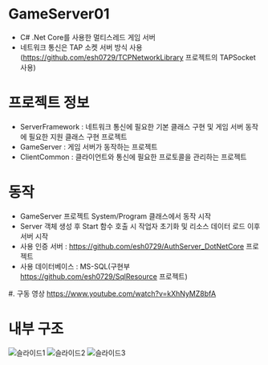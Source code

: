 # GameServer01
- C# .Net Core를 사용한 멀티스레드 게임 서버  
- 네트워크 통신은 TAP 소켓 서버 방식 사용(https://github.com/esh0729/TCPNetworkLibrary 프로젝트의 TAPSocket 사용)  

# 프로젝트 정보
- ServerFramework : 네트워크 통신에 필요한 기본 클래스 구현 및 게임 서버 동작에 필요한 지원 클래스 구현 프로젝트
- GameServer : 게임 서버가 동작하는 프로젝트  
- ClientCommon : 클라이언트와 통신에 필요한 프로토콜을 관리하는 프로젝트  

# 동작
- GameServer 프로젝트 System/Program 클래스에서 동작 시작
- Server 객체 생성 후 Start 함수 호출 시 작업자 초기화 및 리소스 데이터 로드 이후 서버 시작
- 사용 인증 서버 : https://github.com/esh0729/AuthServer_DotNetCore 프로젝트
- 사용 데이터베이스  : MS-SQL(구현부 https://github.com/esh0729/SqlResource 프로젝트)

#. 구동 영상
https://www.youtube.com/watch?v=kXhNyMZ8bfA

# 내부 구조
![슬라이드1](https://user-images.githubusercontent.com/100393621/204171418-4d9aec84-1b66-47c4-adc2-79071abf94fb.PNG)
![슬라이드2](https://user-images.githubusercontent.com/100393621/204171423-5ccdd51a-4859-46c7-933c-8627df7c7cc1.PNG)
![슬라이드3](https://user-images.githubusercontent.com/100393621/204171425-f40d918b-10d1-489c-844d-4e84e9d34dc5.PNG)
